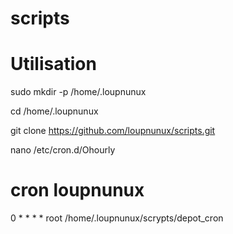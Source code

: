 scripts
=======


Utilisation
===========

sudo mkdir -p /home/.loupnunux

cd /home/.loupnunux

git clone https://github.com/loupnunux/scripts.git

nano /etc/cron.d/Ohourly
  # cron loupnunux
  0 * * * * root /home/.loupnunux/scrypts/depot_cron
